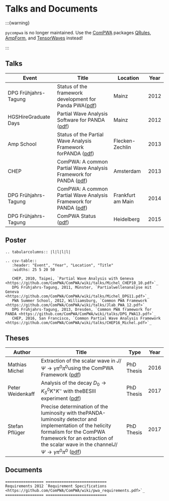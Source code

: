# Talks and Documents

:::{warning}

`pycompwa` is no longer maintained. Use the
[ComPWA](https://compwa-org.rtfd.io) packages [QRules](https://qrules.rtfd.io),
[AmpForm](https://ampform.rtfd.io), and
[TensorWaves](https://tensorwaves.rtfd.io) instead!

:::

## Talks

<!-- cspell:ignore CHEP Flecken Frühjahrs Tagung Zechlin -->
<!-- markdownlint-disable -->

| Event                | Title                                                                     | Location          | Year |
| -------------------- | ------------------------------------------------------------------------- | ----------------- | ---- |
| DPG Frühjahrs-Tagung | Status of the framework development for Panda PWA([pdf][talk1])           | Mainz             | 2012 |
| HGSHireGraduate Days | Partial Wave Analysis Software for PANDA ([pdf][talk2])                   | Mainz             | 2012 |
| Amp School           | Status of the Partial Wave Analysis Framework forPANDA ([pdf][talk3])     | Flecken-Zechlin   | 2013 |
| CHEP                 | ComPWA: A common Partial Wave Analysis Framework for PANDA ([pdf][talk4]) | Amsterdam         | 2013 |
| DPG Frühjahrs-Tagung | ComPWA: A common Partial Wave Analysis Framework for PANDA ([pdf][talk5]) | Frankfurt am Main | 2014 |
| DPG Frühjahrs-Tagung | ComPWA Status ([pdf][talk6])                                              | Heidelberg        | 2015 |

<!-- markdownlint-enable -->

## Poster

<!-- cspell:ignore tabularcolumns Münster Partialwellenanalyse -->

```{eval-rst}
.. tabularcolumns:: |l|l|l|l|
```

```{eval-rst}
.. csv-table::
   :header: "Event", "Year", "Location", "Title"
   :widths: 25 5 20 50

   CHEP, 2010, Taipei, `Partial Wave Analysis with Geneva <https://github.com/ComPWA/ComPWA/wiki/talks/Michel_CHEP10_10.pdf>`_
   DPG Frühjahrs-Tagung, 2011, Münster, `Partialwellenanalyse mit Geneva <https://github.com/ComPWA/ComPWA/wiki/talks/Michel_DPG11.pdf>`_
   PWA Summer School, 2012, Williamsburg, `Common PWA Framework <https://github.com/ComPWA/ComPWA/wiki/talks/Jlab_PWA_12.pdf>`_
   DPG Frühjahrs-Tagung, 2013, Dresden, `Common PWA framework for PANDA <https://github.com/ComPWA/ComPWA/wiki/talks/DPG_PWA13.pdf>`_
   CHEP, 2016, San Francisco, `Common Partial Wave Analysis Framework <https://github.com/ComPWA/ComPWA/wiki/talks/CHEP16_Michel.pdf>`_
```

## Theses

<!-- markdownlint-disable -->

| Author           | Title                                                                                                                                                                                                                                                            | Type       | Year |
| ---------------- | ---------------------------------------------------------------------------------------------------------------------------------------------------------------------------------------------------------------------------------------------------------------- | ---------- | ---- |
| Mathias Michel   | Extraction of the scalar wave in $J/\Psi \rightarrow \gamma\pi^0\pi^0$using the ComPWA Framework ([pdf][michelthesis])                                                                                                                                           | PhD Thesis | 2016 |
| Peter Weidenkaff | Analysis of the decay $D_0 \rightarrow K^0_S K^+ K^-$ with theBESIII experiment ([pdf][weidenkaffthesis])                                                                                                                                                        | PhD Thesis | 2017 |
| Stefan Pflüger   | Precise determination of the luminosity with thePANDA-luminosity detector and implementation of the helicity formalism for the ComPWA framework for an extraction of the scalar wave in the channel$J/\Psi \rightarrow \gamma\pi^0\pi^0$ ([pdf][pfluegerthesis]) | PhD Thesis | 2017 |

<!-- markdownlint-enable -->

## Documents

```{eval-rst}
================= ===========================
Requirements 2012 `Requirement Specifications <https://github.com/ComPWA/ComPWA/wiki/pwa_requirements.pdf>`_
================= ===========================
```

[michelthesis]: http://nbn-resolving.org/urn:nbn:de:hebis:77-diss-1000005992
[pfluegerthesis]:
  https://hss-opus.ub.ruhr-uni-bochum.de/opus4/frontdoor/index/index/docId/5614
[talk1]: https://github.com/ComPWA/ComPWA/wiki/talks/Michel_DPG_PWA_03_12.pdf
[talk2]: https://github.com/ComPWA/ComPWA/wiki/talks/Michel_GD12.pdf
[talk3]: https://github.com/ComPWA/ComPWA/wiki/talks/Michel_AmpSchool_09_13.pdf
[talk4]: https://github.com/ComPWA/ComPWA/wiki/talks/Michel_CHEP_10_13.pdf
[talk5]: https://github.com/ComPWA/ComPWA/wiki/talks/DPG_PWA_14.pdf
[talk6]: https://github.com/ComPWA/ComPWA/wiki/talks/DPG_PWA_15.pdf
[weidenkaffthesis]:
  https://openscience.ub.uni-mainz.de/handle/20.500.12030/2783
